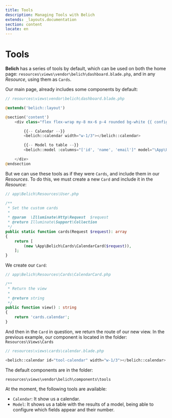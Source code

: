 ```yaml
---
title: Tools
description: Managing Tools with Belich
extends: _layouts.documentation
section: content
locate: en
---
```


# Tools
**Belich** has a series of tools by default, which can be used on both the home page: `resources\views\vendor\belich\dashboard.blade.php`, and in any *Resource*, using them as `Cards`.

Our main page, already includes some components by default:

```php
// resources\views\vendor\belich\dashboard.blade.php

@extends('belich::layout')

@section('content')
    <div class="flex flex-wrap my-8 mx-6 p-4 rounded bg-white {{ config('belich.navbar') === 'top' ? 'shadow-md' : '' }}">

        {{-- Calendar --}}
        <belich::calendar width="w-1/3"></belich::calendar>

        {{-- Model to table --}}
        <belich::model :columns="['id', 'name', 'email']" model="\App\User" width="w-2/3" limit="5" ></belich::model>

    </div>
@endsection
```

But we can use these tools as if they were `Cards`, and include them in our *Resources*. To do this, we must create a new `Card` and include it in the *Resource*:

```php
// app\Belich\Resources\User.php

/**
 * Set the custom cards
 *
 * @param  \Illuminate\Http\Request  $request
 * @return Illuminate\Support\Collection
 */
public static function cards(Request $request): array
{
    return [
        (new \App\Belich\Cards\CalendarCard($request)),
    ];
}
```

We create our `Card`:

```php
// app\Belich\Resources\Cards\CalendarCard.php

/**
 * Return the view
 *
 * @return string
 */
public function view() : string
{
    return 'cards.calendar';
}
```

And then in the `Card` in question, we return the route of our new view. In the previous example, our component is located in the folder: `Resources\Views\Cards`

```php
// resources\views\cards\calendar.blade.php

<belich::calendar id="tool-calendar" width="w-1/3"></belich::calendar>'
```

The default components are in the folder:

`resources\views\vendor\belich\components\tools`

At the moment, the following tools are available:

- `Calendar`: It show us a calendar.
- `Model`: It shows us a table with the results of a model, being able to configure which fields appear and their number.
